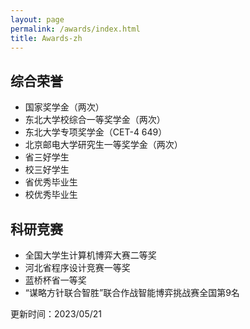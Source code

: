 ```yaml
---
layout: page
permalink: /awards/index.html
title: Awards-zh
---
```


## 综合荣誉

- 国家奖学金（两次）
- 东北大学校综合一等奖学金（两次）
- 东北大学专项奖学金（CET-4 649）
- 北京邮电大学研究生一等奖学金（两次）
- 省三好学生
- 校三好学生
- 省优秀毕业生
- 校优秀毕业生

## 科研竞赛
- 全国大学生计算机博弈大赛二等奖
- 河北省程序设计竞赛一等奖
- 蓝桥杯省一等奖
- “谋略方针联合智胜”联合作战智能博弈挑战赛全国第9名



更新时间：2023/05/21&nbsp; 
